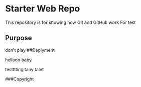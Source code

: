 # Starter Web Repo

This repository is for showing how Git and GitHub work
For test

## Purpose

don't play
##Deplyment

hellooo baby


testttting tany talet

###Copyright